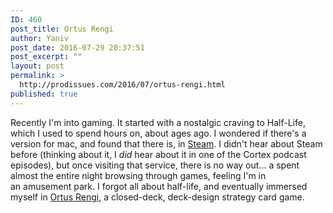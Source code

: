 ```yaml
---
ID: 460
post_title: Ortus Rengi
author: Yaniv
post_date: 2016-07-29 20:37:51
post_excerpt: ""
layout: post
permalink: >
  http://prodissues.com/2016/07/ortus-rengi.html
published: true
---
```

Recently I'm into gaming. It started with a nostalgic craving to Half-Life, which I used to spend hours on, about ages ago. I wondered if there's a version for mac, and found that there is, in <a href="http://steamcommunity.com">Steam</a>. I didn't hear about Steam before (thinking about it, I <em>did</em> hear about it in one of the Cortex podcast episodes), but once visiting that service, there is no way out... a spent almost the entire night browsing through games, feeling I'm in an amusement park. I forgot all about half-life, and eventually immersed myself in <a href="http://ortusregni.com">Ortus Rengi</a>, a closed-deck, deck-design strategy card game.